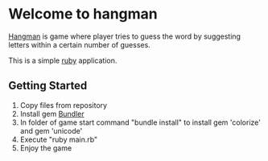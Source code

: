 # Welcome to hangman
[Hangman](https://en.wikipedia.org/wiki/Hangman_(game)) is game where player tries to guess the word by suggesting letters within a certain number of guesses.

This is a simple [ruby](https://www.ruby-lang.org/ru/downloads/) application.

## Getting Started
 1. Copy files from repository
 2. Install gem [Bundler](https://github.com/bundler/bundler)
 3. In folder of game start command "bundle install" to install gem 'colorize' and gem 'unicode'
 4. Execute "ruby main.rb"
 5. Enjoy the game
